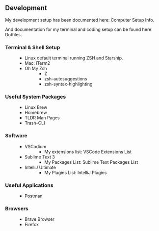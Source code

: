 <script>
    import ExternalLink from '$lib/components/ExternalLink.svelte';
</script>

## Development

My development setup has been documented here: <ExternalLink ariaLabel="Bradley Shellnut Computer Setup" href="https://github.com/BradNut/computer-setup-info/blob/master/linux/Environment-Setup.md" showIcon>Computer Setup Info</ExternalLink>.

And documentation for my terminal and coding setup can be found here: <ExternalLink ariaLabel="Bradley Shellnut Dotfiles" href="https://github.com/BradNut/dotfiles" showIcon>Dotfiles</ExternalLink>.

### Terminal & Shell Setup

<ul>
  <li>
    Linux default terminal running ZSH and <ExternalLink ariaLabel="Starship Prompt" href="https://starship.rs" showIcon>Starship</ExternalLink>.
  </li>
  <li>
    Mac: <ExternalLink ariaLabel="iTerm 2 Terminal" href="https://iterm2.com/" showIcon>iTerm2</ExternalLink>
  </li>
  <li>
    <ExternalLink ariaLable="Oh My Zsh" href="https://github.com/robbyrussell/oh-my-zsh" showIcon>Oh My Zsh</ExternalLink>
    <ul>
      <li>
        <ExternalLink ariaLael="Z plugin" href="https://github.com/agkozak/zsh-z" showIcon>Z</ExternalLink>
      </li>
      <li>
        <ExternalLink ariaLabel="Autosuggestion plugin" href="https://github.com/zsh-users/zsh-autosuggestions" showIcon>zsh-autosuggestions</ExternalLink>
      </li>
      <li>
        <ExternalLink ariaLabel="Syntax highlighting plugin" href="https://github.com/zsh-users/zsh-syntax-highlighting" showIcon>zsh-syntax-highlighting</ExternalLink>
      </li>
    </ul>
  </li>
</ul>

### Useful System Packages

- <ExternalLink ariaLabel="Linux Brew" href="https://docs.brew.sh/Homebrew-on-Linux" showIcon>Linux Brew</ExternalLink>
- <ExternalLink ariaLabel="Homebrew Link" href="https://brew.sh/" showIcon>Homebrew</ExternalLink>
- <ExternalLink ariaLabel="TLDR Man Pages" href="https://tldr.sh/" showIcon>TLDR Man Pages</ExternalLink>
- <ExternalLink ariaLabel="Trash-CLI" href="https://www.npmjs.com/package/trash-cli" showIcon>Trash-CLI</ExternalLink>

### Software

<ul>
  <li>
    <ExternalLink ariaLabel="VS Codium Website" href="https://vscodium.com/" showIcon>VSCodium</ExternalLink>
    <ul>
      <li>
        My extensions list: <ExternalLink ariaLabel="VS Code Extensions" href="https://github.com/BradNut/dotfiles/blob/master/vs-code-extensions-i-use.md" showIcon>VSCode Extensions List</ExternalLink>
      </li>
    </ul>
  <li>
    <ExternalLink ariaLabel="Sublime Text 3 Website" href="https://www.sublimetext.com/3" 
    showIcon>Sublime Text 3</ExternalLink>
    <ul>
      <li>My Packages List: <ExternalLink ariaLabel="VS Code Extensions" href="https://github.com/BradNut/dotfiles/blob/master/sublime-text-extensions-i-use.md" showIcon>Sublime Text Packages List</ExternalLink>
      </li>
    </ul>
  </li>
  <li>
    <ExternalLink ariaLabel="IntelliJ IDEA" href="https://jetbrains.com/idea/" showIcon>IntelliJ Ultimate</ExternalLink>
    <ul>
      <li>My Plugins List: <ExternalLink ariaLabel="IntelliJ Plugins" href="https://github.com/BradNut/dotfiles/blob/master/intellij-plugins.md" showIcon>IntelliJ Plugins</ExternalLink>
      </li>
    </ul>
  </li>
</ul>

### Useful Applications

- <ExternalLink ariaLabel="Postman Website" href="https://postman.com/" showIcon>Postman</ExternalLink>

### Browsers

- <ExternalLink ariaLabel="Brave Browser" href="https://brave.com/" showIcon>Brave Browser</ExternalLink>
- <ExternalLink ariaLabel="Firefox" href="https://www.mozilla.org/en-US/firefox/new/" showIcon>Firefox</ExternalLink>

<style lang="postcss">
  ul {
    list-style-type: square;
    padding-inline-start: 4rem;
  }
</style>
